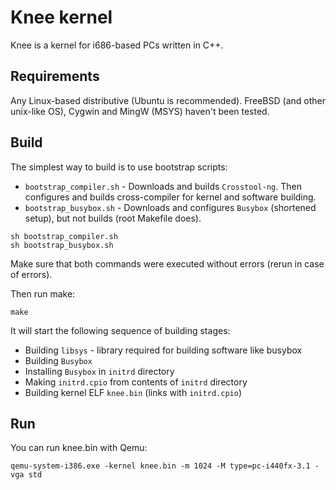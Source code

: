 # Knee kernel

Knee is a kernel for i686-based PCs written in C++.
## Requirements

Any Linux-based distributive (Ubuntu is recommended). FreeBSD (and other unix-like OS), Cygwin and MingW (MSYS) haven't been tested.

## Build

The simplest way to build is to use bootstrap scripts:
* `bootstrap_compiler.sh` - Downloads and builds `Crosstool-ng`. Then configures and builds cross-compiler for kernel and software building.
* `bootstrap_busybox.sh` - Downloads and configures `Busybox` (shortened setup), but not builds (root Makefile does).

```shell
sh bootstrap_compiler.sh
sh bootstrap_busybox.sh
```
Make sure that both commands were executed without errors (rerun in case of errors).

Then run make:
```shell
make
```
It will start the following sequence of building stages:
* Building `libsys` - library required for building software like busybox
* Building `Busybox`
* Installing `Busybox` in `initrd` directory
* Making `initrd.cpio` from contents of `initrd` directory
* Building kernel ELF `knee.bin` (links with `initrd.cpio`)

## Run

You can run knee.bin with Qemu:
```shell
qemu-system-i386.exe -kernel knee.bin -m 1024 -M type=pc-i440fx-3.1 -vga std
```
